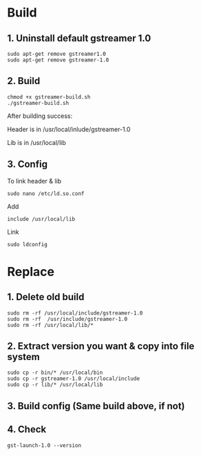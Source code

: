# Build

## 1. Uninstall default gstreamer 1.0

```Shell
sudo apt-get remove gstreamer1.0
sudo apt-get remove gstreamer-1.0
```

## 2. Build

```Shell
chmod +x gstreamer-build.sh
./gstreamer-build.sh
```
After building success:

Header is in /usr/local/inlude/gstreamer-1.0

Lib is in /usr/local/lib

## 3. Config

To link header & lib

```Shell
sudo nano /etc/ld.so.conf
```

Add

```Shell
include /usr/local/lib
```

Link 

```Shell
sudo ldconfig
```

# Replace 

## 1. Delete old build
	
```Shell
sudo rm -rf /usr/local/include/gstreamer-1.0
sudo rm -rf  /usr/include/gstreamer-1.0
sudo rm -rf /usr/local/lib/*
```

## 2. Extract version you want & copy into file system

```Shell	
sudo cp -r bin/* /usr/local/bin
sudo cp -r gstreamer-1.0 /usr/local/include
sudo cp -r lib/* /usr/local/lib
```

## 3. Build config (Same build above, if not)

## 4. Check
	
```Shell
gst-launch-1.0 --version
```

